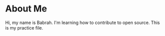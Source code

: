 # About Me
Hi, my name is Babrah. I'm learning how to contribute to open source.
This is my practice file.
